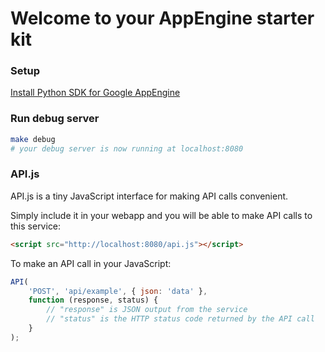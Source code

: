 # Welcome to your AppEngine starter kit

### Setup

[Install Python SDK for Google AppEngine](https://developers.google.com/appengine/downloads)

### Run debug server

```sh
make debug
# your debug server is now running at localhost:8080
```

### API.js

API.js is a tiny JavaScript interface for making API calls convenient.

Simply include it in your webapp and you will be able to make API calls to this service:

```html
<script src="http://localhost:8080/api.js"></script>
```

To make an API call in your JavaScript:

```js
API(
    'POST', 'api/example', { json: 'data' },
    function (response, status) {
        // "response" is JSON output from the service
        // "status" is the HTTP status code returned by the API call
    }
);
```

